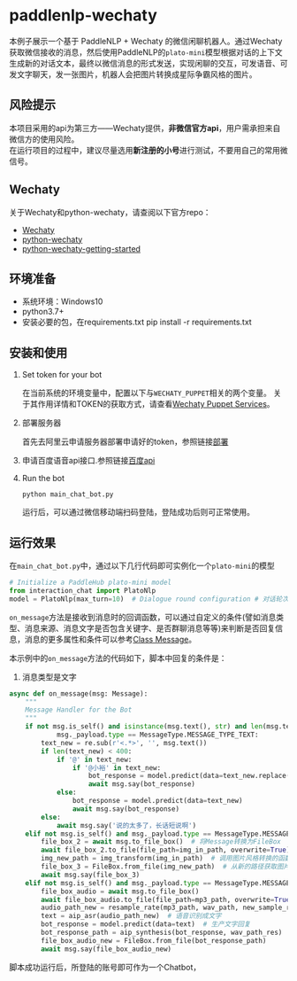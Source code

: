 # paddlenlp-wechaty

本例子展示一个基于 PaddleNLP + Wechaty 的微信闲聊机器人。通过Wechaty获取微信接收的消息，然后使用PaddleNLP的`plato-mini`模型根据对话的上下文生成新的对话文本，最终以微信消息的形式发送，实现闲聊的交互，可发语音、可发文字聊天，发一张图片，机器人会把图片转换成星际争霸风格的图片。

## 风险提示

本项目采用的api为第三方——Wechaty提供，**非微信官方api**，用户需承担来自微信方的使用风险。  
在运行项目的过程中，建议尽量选用**新注册的小号**进行测试，不要用自己的常用微信号。

## Wechaty

关于Wechaty和python-wechaty，请查阅以下官方repo：
- [Wechaty](https://github.com/Wechaty/wechaty)
- [python-wechaty](https://github.com/wechaty/python-wechaty)
- [python-wechaty-getting-started](https://github.com/wechaty/python-wechaty-getting-started/blob/master/README.md)


## 环境准备

- 系统环境：Windows10
-  python3.7+
- 安装必要的包，在requirements.txt
    pip install -r requirements.txt
  

## 安装和使用
1. Set token for your bot

    在当前系统的环境变量中，配置以下与`WECHATY_PUPPET`相关的两个变量。
    关于其作用详情和TOKEN的获取方式，请查看[Wechaty Puppet Services](https://wechaty.js.org/docs/puppet-services/)。
   

2. 部署服务器
   
   首先去阿里云申请服务器部署申请好的token，参照链接[部署](https://aistudio.baidu.com/aistudio/projectdetail/1836012)

3. 申请百度语音api接口.参照链接[百度api](https://blog.csdn.net/qq_15821487/article/details/119206606)


4. Run the bot

   ```shell
   python main_chat_bot.py
   ```
   运行后，可以通过微信移动端扫码登陆，登陆成功后则可正常使用。

## 运行效果

在`main_chat_bot.py`中，通过以下几行代码即可实例化一个`plato-mini`的模型

```python
# Initialize a PaddleHub plato-mini model
from interaction_chat import PlatoNlp
model = PlatoNlp(max_turn=10)  # Dialogue round configuration # 对话轮次配置

```

`on_message`方法是接收到消息时的回调函数，可以通过自定义的条件(譬如消息类型、消息来源、消息文字是否包含关键字、是否群聊消息等等)来判断是否回复信息，消息的更多属性和条件可以参考[Class Message](https://github.com/Wechaty/wechaty#3-class-message)。  

本示例中的`on_message`方法的代码如下，脚本中回复的条件是：
1. 消息类型是文字


```python
async def on_message(msg: Message):
    """
    Message Handler for the Bot
    """
    if not msg.is_self() and isinstance(msg.text(), str) and len(msg.text()) > 0 and \
            msg._payload.type == MessageType.MESSAGE_TYPE_TEXT:
        text_new = re.sub(r'<.*>', '', msg.text())
        if len(text_new) < 400:
            if '@' in text_new:
                if '@小裕' in text_new:
                    bot_response = model.predict(data=text_new.replace('@小裕', ''))
                    await msg.say(bot_response)
            else:
                bot_response = model.predict(data=text_new)
                await msg.say(bot_response)
        else:
            await msg.say('说的太多了，长话短说啊')
    elif not msg.is_self() and msg._payload.type == MessageType.MESSAGE_TYPE_IMAGE:
        file_box_2 = await msg.to_file_box()  # 将Message转换为FileBox
        await file_box_2.to_file(file_path=img_in_path, overwrite=True)  # 将图片保存为本地文件
        img_new_path = img_transform(img_in_path)  # 调用图片风格转换的函数
        file_box_3 = FileBox.from_file(img_new_path)  # 从新的路径获取图片
        await msg.say(file_box_3)
    elif not msg.is_self() and msg._payload.type == MessageType.MESSAGE_TYPE_AUDIO:
        file_box_audio = await msg.to_file_box()
        await file_box_audio.to_file(file_path=mp3_path, overwrite=True)
        audio_path_new = resample_rate(mp3_path, wav_path, new_sample_rate=16000)  # 转换能识别格式
        text = aip_asr(audio_path_new)  # 语音识别成文字
        bot_response = model.predict(data=text)  # 生产文字回复
        bot_response_path = aip_synthesis(bot_response, wav_path_res)  # 语音生成
        file_box_audio_new = FileBox.from_file(bot_response_path)
        await msg.say(file_box_audio_new)
```

脚本成功运行后，所登陆的账号即可作为一个Chatbot，